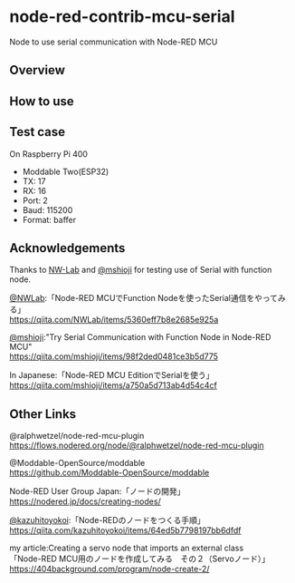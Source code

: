 # node-red-contrib-mcu-serial

Node to use serial communication with Node-RED MCU

## Overview

## How to use

## Test case

On Raspberry Pi 400  

- Moddable Two(ESP32)
- TX: 17
- RX: 16
- Port: 2
- Baud: 115200
- Format: baffer

## Acknowledgements

Thanks to [NW-Lab](https://github.com/NW-Lab) and [@mshioji](https://github.com/mshioji) for testing use of Serial with function node.  

[@NWLab](https://qiita.com/NWLab):「Node-RED MCUでFunction Nodeを使ったSerial通信をやってみる」  
<https://qiita.com/NWLab/items/5360eff7b8e2685e925a>  

[@mshioji](https://qiita.com/mshioji):"Try Serial Communication with Function Node in Node-RED MCU"  
<https://qiita.com/mshioji/items/98f2ded0481ce3b5d775>  

In Japanese:「Node-RED MCU EditionでSerialを使う」  
<https://qiita.com/mshioji/items/a750a5d713ab4d54c4cf>  

## Other Links

@ralphwetzel/node-red-mcu-plugin  
<https://flows.nodered.org/node/@ralphwetzel/node-red-mcu-plugin>  

@Moddable-OpenSource/moddable  
<https://github.com/Moddable-OpenSource/moddable>  

Node-RED User Group Japan:「ノードの開発」  
<https://nodered.jp/docs/creating-nodes/>  

[@kazuhitoyokoi](https://qiita.com/kazuhitoyokoi):「Node-REDのノードをつくる手順」  
<https://qiita.com/kazuhitoyokoi/items/64ed5b7798197bb6dfdf>  

my article:Creating a servo node that imports an external class  
「Node-RED MCU用のノードを作成してみる　その２（Servoノード）」  
<https://404background.com/program/node-create-2/>  
